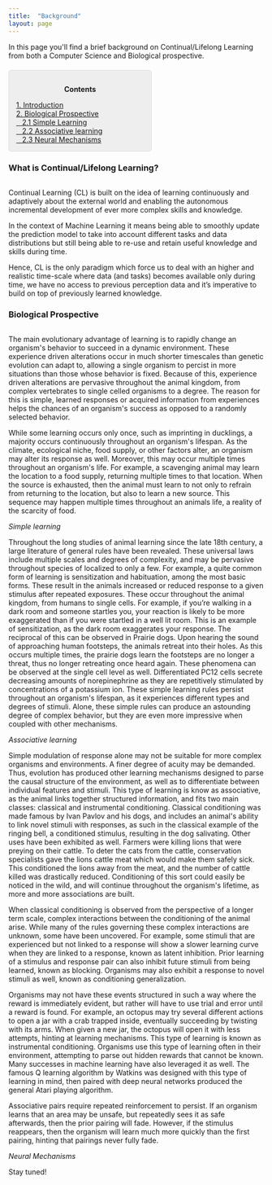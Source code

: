 ```yaml
---
title:  "Background"
layout: page
---
```


In this page you'll find a brief background on Continual/Lifelong Learning from both a Computer Science and Biological prospective.

<div style="background: rgba(0,0,0,0.06) none repeat scroll 0% 0%; border: 1px solid rgb(222, 222, 222); padding: 1em; border-radius: 5px; margin-top:20px; max-width: 50%">
	<p style="text-align: center;"><strong>Contents</strong></p>
	<p style="text-align: left; margin-bottom: 0px;">	
		<a href="#introduction">1. Introduction</a><br>
		<a href="#biological_prospective">2. Biological Prospective</a><br>
			<a href="#simple_learning">&nbsp;&nbsp; 2.1 Simple Learning</a><br>
			<a href="#associative_learning">&nbsp;&nbsp; 2.2 Associative learning</a><br>
			<a href="#neural_mechanisms">&nbsp;&nbsp; 2.3 Neural Mechanisms</a>
	</p>
</div>


<a name="introduction"></a>
<h3 id="cl-backgorund" style="margin-bottom:30px">What is Continual/Lifelong Learning?</h3>

Continual Learning (CL) is built on the idea of learning continuously and adaptively about the external world and enabling the autonomous incremental development of ever more complex skills and knowledge.

In the context of Machine Learning it means being able to smoothly update the prediction model to take into account different tasks and data distributions but still being able to re-use and retain useful knowledge and skills during time.

Hence, CL is the only paradigm which force us to deal with an higher and realistic time-scale where data (and tasks) becomes available only during time, we have no access to previous perception data and it’s imperative to build on top of previously learned knowledge.

<a name="biological_prospective"></a>
<h3 id="" style="margin-bottom:30px">Biological Prospective</h3>

The main evolutionary advantage of learning is to rapidly change an organism's behavior to succeed in a dynamic environment. These experience driven alterations occur in much shorter timescales than genetic evolution can adapt to, allowing a single organism to percist in more situations than those whose behavior is fixed. Because of this, experience driven alterations are pervasive throughout the animal kingdom, from complex vertebrates to single celled organisms to a degree. The reason for this is simple, learned responses or acquired information from experiences helps the chances of an organism's success as opposed to a randomly selected behavior.  
  
While some learning occurs only once, such as imprinting in ducklings, a majority occurs continuously throughout an organism's lifespan. As the climate, ecological niche, food supply, or other factors alter, an organism may alter its response as well. Moreover, this may occur multiple times throughout an organism's life. For example, a scavenging animal may learn the location to a food supply, returning multiple times to that location. When the source is exhausted, then the animal must learn to not only to refrain from returning to the location, but also to learn a new source. This sequence may happen multiple times throughout an animals life, a reality of the scarcity of food. 

<a name="simple_learning"></a>
<i>Simple learning</i>

Throughout the long studies of animal learning since the late 18th century, a large literature of general rules have been revealed. These universal laws include multiple scales and degrees of complexity, and may be pervasive throughout species of localized to only a few. For example, a quite common form of learning is sensitization and habituation, among the most basic forms. These result in the animals increased or reduced response to a given stimulus after repeated exposures. These occur throughout the animal kingdom, from humans to single cells. For example, if you’re walking in a dark room and someone startles you, your reaction is likely to be more exaggerated than if you were startled in a well lit room. This is an example of sensitization, as the dark room exaggerates your response. The reciprocal of this can be observed in Prairie dogs. Upon hearing the sound of approaching human footsteps, the animals retreat into their holes. As this occurs multiple times, the prairie dogs learn the footsteps are no longer a threat, thus no longer retreating once heard again. These phenomena can be observed at the single cell level as well. Differentiated PC12 cells secrete decreasing amounts of norepinephrine as they are repetitively stimulated by concentrations of a potassium ion. These simple learning rules persist throughout an organism's lifespan, as it experiences different types and degrees of stimuli. Alone, these simple rules can produce an astounding degree of complex behavior, but they are even more impressive when coupled with other mechanisms. 

<a name="associative_learning"></a>
<i>Associative learning</i>

Simple modulation of response alone may not be suitable for more complex organisms and environments. A finer degree of acuity may be demanded. Thus, evolution has produced other learning mechanisms designed to parse the causal structure of the environment, as well as to differentiate between individual features and stimuli. This type of learning is know as associative, as the animal links together structured information, and fits two main classes: classical and instrumental conditioning. Classical conditioning was made famous by Ivan Pavlov and his dogs, and includes an animal's ability to link novel stimuli with responses, as such in the classical example of the ringing bell, a conditioned stimulus, resulting in the dog salivating. Other uses have been exhibited as well. Farmers were killing lions that were preying on their cattle. To deter the cats from the cattle, conservation specialists gave the lions cattle meat which would make them safely sick. This conditioned the lions away from the meat, and the number of cattle killed was drastically reduced. Conditioning of this sort could easily be noticed in the wild, and will continue throughout the organism's lifetime, as more and more associations are built.
  
When classical conditioning is observed from the perspective of a longer term scale, complex interactions between the conditioning of the animal arise. While many of the rules governing these complex interactions are unknown, some have been uncovered. For example, some stimuli that are experienced but not linked to a response will show a slower learning curve when they are linked to a response, known as latent inhibition. Prior learning of a stimulus and response pair can also inhibit future stimuli from being learned, known as blocking. Organisms may also exhibit a response to novel stimuli as well, known as conditioning generalization. 
  
Organisms may not have these events structured in such a way where the reward is immediately evident, but rather will have to use trial and error until a reward is found. For example, an octopus may try several different actions to open a jar with a crab trapped inside, eventually succeeding by twisting with its arms. When given a new jar, the octopus will open it with less attempts, hinting at learning mechanisms. This type of learning is known as instrumental conditioning. Organisms use this type of learning often in their environment, attempting to parse out hidden rewards that cannot be known. Many successes in machine learning have also leveraged it as well. The famous Q learning algorithm by Watkins was designed with this type of learning in mind, then paired with deep neural networks produced the general Atari playing algorithm. 
  
Associative pairs require repeated reinforcement to persist. If an organism learns that an area may be unsafe, but repeatedly sees it as safe afterwards, then the prior pairing will fade. However, if the stimulus reappears, then the organism will learn much more quickly than the first pairing, hinting that pairings never fully fade. 

<a name="neural_mechanisms"></a>
<i>Neural Mechanisms</i>

Stay tuned!





